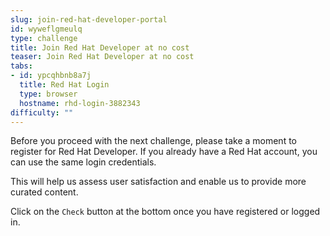 ```yaml
---
slug: join-red-hat-developer-portal
id: wyweflgmeulq
type: challenge
title: Join Red Hat Developer at no cost
teaser: Join Red Hat Developer at no cost
tabs:
- id: ypcqhbnb8a7j
  title: Red Hat Login
  type: browser
  hostname: rhd-login-3882343
difficulty: ""
---
```

Before you proceed with the next challenge, please take a moment to register for Red Hat Developer. If you already have a Red Hat account, you can use the same login credentials.

This will help us assess user satisfaction and enable us to provide more curated content.

Click on the `Check` button at the bottom once you have registered or logged in.
